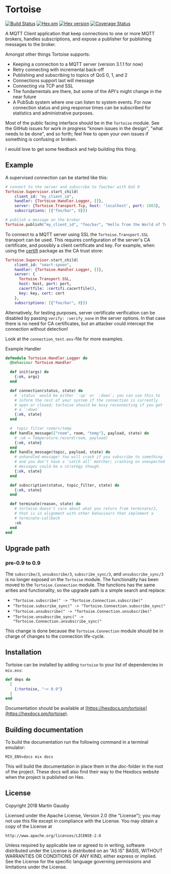 # Tortoise

[![Build Status](https://semaphoreci.com/api/v1/gausby/tortoise/branches/master/badge.svg)](https://semaphoreci.com/gausby/tortoise)
[![Hex.pm](https://img.shields.io/hexpm/l/tortoise.svg "Apache 2.0 Licensed")](https://github.com/gausby/tortoise/blob/master/LICENSE)
[![Hex version](https://img.shields.io/hexpm/v/tortoise.svg "Hex version")](https://hex.pm/packages/tortoise)
[![Coverage Status](https://coveralls.io/repos/github/gausby/tortoise/badge.svg?branch=master)](https://coveralls.io/github/gausby/tortoise?branch=master)

A MQTT Client application that keep connections to one or more MQTT
brokers, handles subscriptions, and expose a publisher for publishing
messages to the broker.

Amongst other things Tortoise supports:

  - Keeping a connection to a MQTT server (version 3.1.1 for now)
  - Retry connecting with incremental back-off
  - Publishing and subscribing to topics of QoS 0, 1, and 2
  - Connections support last will message
  - Connecting via TCP and SSL
  - The fundamentals are there, but some of the API's might change in
    the near future
  - A PubSub system where one can listen to system events. For now
    connection status and ping response times can be subscribed for
    statistics and administrative purposes.

Most of the public facing interface should be in the `Tortoise`
module. See the GitHub issues for work in progress "known issues in
the design", "what needs to be done", and so forth; feel free to open
your own issues if something is confusing or broken.

I would love to get some feedback and help building this thing.

## Example

A supervised connection can be started like this:

``` elixir
# connect to the server and subscribe to foo/bar with QoS 0
Tortoise.Supervisor.start_child(
    client_id: "my_client_id",
    handler: {Tortoise.Handler.Logger, []},
    server: {Tortoise.Transport.Tcp, host: 'localhost', port: 1883},
    subscriptions: [{"foo/bar", 0}])

# publish a message on the broker
Tortoise.publish("my_client_id", "foo/bar", "Hello from the World of Tomorrow !", qos: 0)
```

To connect to a MQTT server using SSL the `Tortoise.Transport.SSL`
transport can be used. This requires configuration of the server's
CA certificate, and possibly a client certificate and key. For
example, when using the [certifi](https://hex.pm/packages/certifi)
package as the CA trust store:

``` elixir
Tortoise.Supervisor.start_child(
    client_id: "smart-spoon",
    handler: {Tortoise.Handler.Logger, []},
    server: {
      Tortoise.Transport.SSL,
      host: host, port: port,
      cacertfile: :certifi.cacertfile(),
      key: key, cert: cert
    },
    subscriptions: [{"foo/bar", 0}])
```

Alternatively, for testing purposes, server certificate verification
can be disabled by passing `verify: :verify_none` in the server
options. In that case there is no need for CA certificates, but an
attacker could intercept the connection without detection!

Look at the `connection_test.exs`-file for more examples.

Example Handler
```elixir
defmodule Tortoise.Handler.Logger do
  @behaviour Tortoise.Handler

  def init(args) do
    {:ok, args}
  end

  def connection(status, state) do
    # `status` would be either `:up` or `:down`; you can use this to
    # inform the rest of your system if the connection is currently
    # open or closed; tortoise should be busy reconnecting if you get
    # a `:down`
    {:ok, state}
  end

  #  topic filter room/+/temp
  def handle_message(["room", room, "temp"], payload, state) do
    # :ok = Temperature.record(room, payload)
    {:ok, state}
  end
  def handle_message(topic, payload, state) do
    # unhandled message! You will crash if you subscribe to something
    # and you don't have a 'catch all' matcher; crashing on unexpected
    # messages could be a strategy though.
    {:ok, state}
  end

  def subscription(status, topic_filter, state) do
    {:ok, state}
  end

  def terminate(reason, state) do
    # tortoise doesn't care about what you return from terminate/2,
    # that is in alignment with other behaviours that implement a
    # terminate-callback
    :ok
  end
end
```

## Upgrade path

### pre-0.9 to 0.9

The `subscribe/3`, `unsubscribe/3`, `subscribe_sync/3`, and
`unsubscribe_sync/3` is no longer exposed on the `Tortoise`
module. The functionality has been moved to the `Tortoise.Connection`
module. The functions has the same arities and functionality, so the
upgrade path is a simple search and replace:

  - `"Tortoise.subscribe(" -> "Tortoise.Connection.subscribe("`
  - `"Tortoise.subscribe_sync(" -> "Tortoise.Connection.subscribe_sync("`
  - `"Tortoise.unsubscribe(" -> "Tortoise.Connection.unsubscribe("`
  - `"Tortoise.unsubscribe_sync(" -> "Tortoise.Connection.unsubscribe_sync("`

This change is done because the `Tortoise.Connection` module should be
in charge of changes to the connection life-cycle.

## Installation

Tortoise can be installed by adding `tortoise` to your list of
dependencies in `mix.exs`:

```elixir
def deps do
  [
    {:tortoise, "~> 0.9"}
  ]
end
```

Documentation should be available at
[https://hexdocs.pm/tortoise](https://hexdocs.pm/tortoise).

## Building documentation

To build the documentation run the following command in a terminal emulator:

``` shell
MIX_ENV=docs mix docs
```

This will build the documentation in place them in the *doc*-folder in
the root of the project. These docs will also find their way to the
Hexdocs website when the project is published on Hex.

## License

Copyright 2018 Martin Gausby

Licensed under the Apache License, Version 2.0 (the "License");
you may not use this file except in compliance with the License.
You may obtain a copy of the License at

    http://www.apache.org/licenses/LICENSE-2.0

Unless required by applicable law or agreed to in writing, software
distributed under the License is distributed on an "AS IS" BASIS,
WITHOUT WARRANTIES OR CONDITIONS OF ANY KIND, either express or implied.
See the License for the specific language governing permissions and
limitations under the License.
